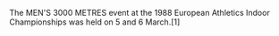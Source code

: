 The MEN'S 3000 METRES event at the 1988 European Athletics Indoor Championships was held on 5 and 6 March.[1]
